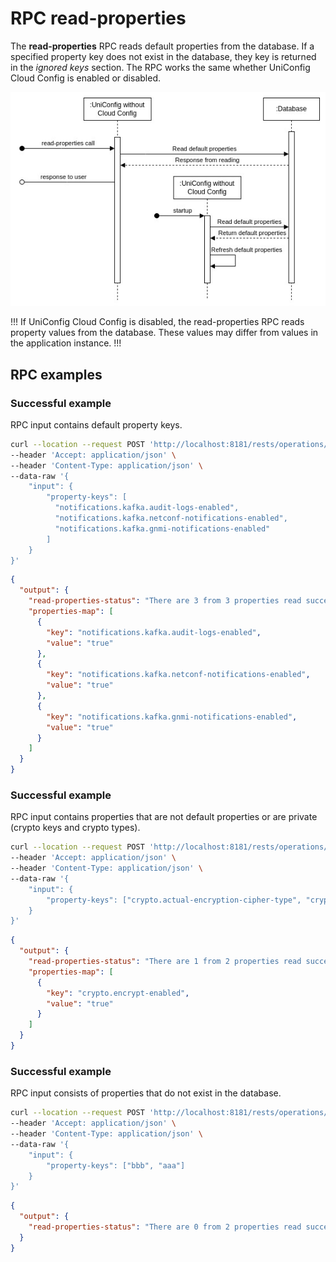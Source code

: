 # RPC read-properties

The **read-properties** RPC reads default properties from the database. If a specified property key does not exist in the database, they key is returned in the *ignored keys* section. The RPC works the same whether UniConfig Cloud Config is enabled or disabled.

![read](read.jpg)

!!!
If UniConfig Cloud Config is disabled, the read-properties RPC reads property values from the database. These values may differ from values in the application instance.
!!!

## RPC examples

### Successful example

RPC input contains default property keys.

```bash RPC Request
curl --location --request POST 'http://localhost:8181/rests/operations/uniconfig-manager:read-properties' \
--header 'Accept: application/json' \
--header 'Content-Type: application/json' \
--data-raw '{
    "input": {
        "property-keys": [
          "notifications.kafka.audit-logs-enabled",
          "notifications.kafka.netconf-notifications-enabled", 
          "notifications.kafka.gnmi-notifications-enabled"
        ]
    }
}'
```

```json RPC Response, Status: 200
{
  "output": {
    "read-properties-status": "There are 3 from 3 properties read successfully. Ignored keys: []",
    "properties-map": [
      {
        "key": "notifications.kafka.audit-logs-enabled",
        "value": "true"
      },
      {
        "key": "notifications.kafka.netconf-notifications-enabled",
        "value": "true"
      },
      {
        "key": "notifications.kafka.gnmi-notifications-enabled",
        "value": "true"
      }
    ]
  }
}
```

### Successful example

RPC input contains properties that are not default properties or are private (crypto keys and crypto types).

```bash RPC Request
curl --location --request POST 'http://localhost:8181/rests/operations/uniconfig-manager:read-properties' \
--header 'Accept: application/json' \
--header 'Content-Type: application/json' \
--data-raw '{
    "input": {
        "property-keys": ["crypto.actual-encryption-cipher-type", "crypto.encrypt-enabled"]
    }
}'
```

```json RPC Response, Status: 200
{
  "output": {
    "read-properties-status": "There are 1 from 2 properties read successfully. Ignored keys: [crypto.actual-encryption-cipher-type]",
    "properties-map": [
      {
        "key": "crypto.encrypt-enabled",
        "value": "true"
      }
    ]
  }
}
```

### Successful example

RPC input consists of properties that do not exist in the database.

```bash RPC Request
curl --location --request POST 'http://localhost:8181/rests/operations/uniconfig-manager:read-properties' \
--header 'Accept: application/json' \
--header 'Content-Type: application/json' \
--data-raw '{
    "input": {
        "property-keys": ["bbb", "aaa"]
    }
}'
```

```json RPC Response, Status: 200
{
  "output": {
    "read-properties-status": "There are 0 from 2 properties read successfully. Ignored keys: [bbb, aaa]"
  }
}
```
